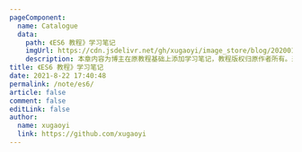 ```yaml
---
pageComponent:
  name: Catalogue
  data:
    path: 《ES6 教程》学习笔记
    imgUrl: https://cdn.jsdelivr.net/gh/xugaoyi/image_store/blog/20200112160453.png
    description: 本章内容为博主在原教程基础上添加学习笔记，教程版权归原作者所有。来源：<a href='https://es6.ruanyifeng.com/' target='_blank'>ES6教程</a>
title: 《ES6 教程》学习笔记
date: 2021-8-22 17:40:48
permalink: /note/es6/
article: false
comment: false
editLink: false
author:
  name: xugaoyi
  link: https://github.com/xugaoyi
---
```

